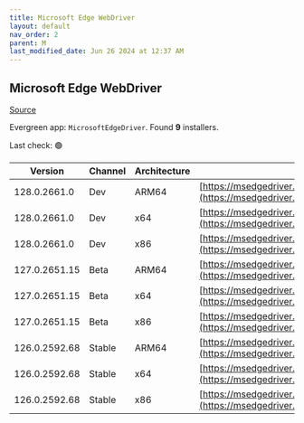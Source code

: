 ```yaml
---
title: Microsoft Edge WebDriver
layout: default
nav_order: 2
parent: M
last_modified_date: Jun 26 2024 at 12:37 AM
---
```


## Microsoft Edge WebDriver

[Source](https://www.microsoft.com/edge)

Evergreen app: `MicrosoftEdgeDriver`. Found **9** installers.

Last check: 🟢

| Version       | Channel | Architecture | URI                                                                                                                                            |
| ------------- | ------- | ------------ | ---------------------------------------------------------------------------------------------------------------------------------------------- |
| 128.0.2661.0  | Dev     | ARM64        | [https://msedgedriver.azureedge.net/128.0.2661.0/edgedriver_arm64.zip](https://msedgedriver.azureedge.net/128.0.2661.0/edgedriver_arm64.zip)   |
| 128.0.2661.0  | Dev     | x64          | [https://msedgedriver.azureedge.net/128.0.2661.0/edgedriver_win64.zip](https://msedgedriver.azureedge.net/128.0.2661.0/edgedriver_win64.zip)   |
| 128.0.2661.0  | Dev     | x86          | [https://msedgedriver.azureedge.net/128.0.2661.0/edgedriver_win32.zip](https://msedgedriver.azureedge.net/128.0.2661.0/edgedriver_win32.zip)   |
| 127.0.2651.15 | Beta    | ARM64        | [https://msedgedriver.azureedge.net/127.0.2651.15/edgedriver_arm64.zip](https://msedgedriver.azureedge.net/127.0.2651.15/edgedriver_arm64.zip) |
| 127.0.2651.15 | Beta    | x64          | [https://msedgedriver.azureedge.net/127.0.2651.15/edgedriver_win64.zip](https://msedgedriver.azureedge.net/127.0.2651.15/edgedriver_win64.zip) |
| 127.0.2651.15 | Beta    | x86          | [https://msedgedriver.azureedge.net/127.0.2651.15/edgedriver_win32.zip](https://msedgedriver.azureedge.net/127.0.2651.15/edgedriver_win32.zip) |
| 126.0.2592.68 | Stable  | ARM64        | [https://msedgedriver.azureedge.net/126.0.2592.68/edgedriver_arm64.zip](https://msedgedriver.azureedge.net/126.0.2592.68/edgedriver_arm64.zip) |
| 126.0.2592.68 | Stable  | x64          | [https://msedgedriver.azureedge.net/126.0.2592.68/edgedriver_win64.zip](https://msedgedriver.azureedge.net/126.0.2592.68/edgedriver_win64.zip) |
| 126.0.2592.68 | Stable  | x86          | [https://msedgedriver.azureedge.net/126.0.2592.68/edgedriver_win32.zip](https://msedgedriver.azureedge.net/126.0.2592.68/edgedriver_win32.zip) |
